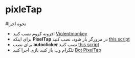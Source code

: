 # pixleTap
#نحوه اجرا 
- افزونه کروم نصب کنید [Violentmonkey](https://chromewebstore.google.com/detail/violentmonkey/jinjaccalgkegednnccohejagnlnfdag?hl=be)
- برای اینکه **PixelTap** در مرورگر باز شود، نصب کنید  [this script](https://github.com/miladrezanezhad/pixleTap/blob/main/pixeltap-web.user.js)
- برای نصب **autoclicker** نصب کنید [this script](https://github.com/miladrezanezhad/PixelTap/raw/main/pixeltap-autoclicker.user.js)
- تلگرام وب باز کنید بازی اجرا کنید [Bot PixelTap](https://web.telegram.org/k/#?tgaddr=tg%3A%2F%2Fresolve%3Fdomain%3Dpixelversexyzbot%26start%3D2475526)    
